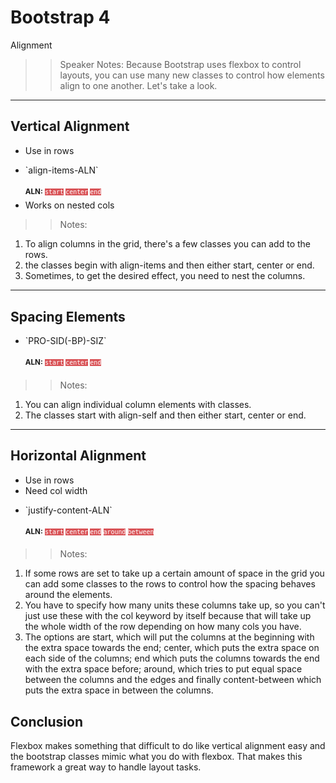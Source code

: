 <!-- .slide: data-state="title" -->
# Bootstrap 4
Alignment

>> Speaker Notes:
Because Bootstrap uses flexbox to control layouts, you can use many new classes to control how elements align to one another. Let's take a look.

---

<!-- .slide: data-state="hasicon" -->

## <i class="fa fa-th"></i> Vertical Alignment

<ul>
	<li class="fragment">Use in rows</li>
	<li class="fragment"><p contenteditable>`align-items-ALN`</p>
	<small style="line-height: 220%; vertical-align: text-bottom;">		<b>ALN:</b>
		<code style="background:#D95357; color:white;">start</code>
		<code style="background:#D95357; color:white;">center</code>
		<code style="background:#D95357; color:white;">end</code>
		</small>
	</li>
	<li class="fragment">Works on nested cols</li>
</ul>

>> Notes: 
1. To align columns in the grid, there's a few classes you can add to the rows.
1. the classes begin with align-items and then either start, center or end.
1. Sometimes, to get the desired effect, you need to nest the columns.

---

<!-- .slide: data-state="hasicon" -->

## <i class="fa fa-th"></i> Spacing Elements

<ul>
	<li class="fragment"><p contenteditable>`PRO-SID(-BP)-SIZ`</p>
	<small style="line-height: 220%; vertical-align: text-bottom;">		<b>ALN:</b>
		<code style="background:#D95357; color:white;">start</code>
		<code style="background:#D95357; color:white;">center</code>
		<code style="background:#D95357; color:white;">end</code>
		</small>
	</li>
</ul>

>> Notes: 
1. You can align individual column elements with classes.
1. The classes start with align-self and then either start, center or end.

---

<!-- .slide: data-state="hasicon" -->

## <i class="fa fa-th"></i> Horizontal Alignment

<ul>
	<li class="fragment">Use in rows</li>
	<li class="fragment">Need col width</li>
	<li class="fragment"><p contenteditable>`justify-content-ALN`</p>
	<small style="line-height: 220%; vertical-align: text-bottom;">		<b>ALN:</b>
		<code style="background:#D95357; color:white;">start</code>
		<code style="background:#D95357; color:white;">center</code>
		<code style="background:#D95357; color:white;">end</code>
		<code style="background:#D95357; color:white;">around</code>
		<code style="background:#D95357; color:white;">between</code>
		</small>
	</li>
</ul>

>> Notes: 
1. If some rows are set to take up a certain amount of space in the grid you can add some classes to the rows to control how the spacing behaves around the elements.
1. You have to specify how many units these columns take up, so you can't just use these with the col keyword by itself because that will take up the whole width of the row depending on how many cols you have.
1. The options are start, which will put the columns at the beginning with the extra space towards the end; center, which puts the extra space on each side of the columns; end which puts the columns towards the end with the extra space before; around, which tries to put equal space between the columns and the edges and finally content-between which puts the extra space in between the columns.

## Conclusion
Flexbox makes something that difficult to do like vertical alignment easy and the bootstrap classes mimic what you do with flexbox. That makes this framework  a great way to handle layout tasks.